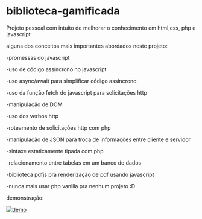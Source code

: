 # biblioteca-gamificada

Projeto pessoal com intuito de melhorar o conhecimento em html,css, php e javascript

alguns dos conceitos mais importantes abordados neste projeto:

-promessas do javascript

-uso de código assíncrono no javascript

-uso async/await para simplificar código assíncrono

-uso da função fetch do javascript para solicitações http

-manipulação de DOM

-uso dos verbos http

-roteamento de solicitações http com php

-manipulação de JSON para troca de informações entre cliente e servidor

-sintaxe estaticamente tipada com php

-relacionamento entre tabelas em um banco de dados

-biblioteca pdfjs pra renderização de pdf usando javascript

-nunca mais usar php vanilla pra nenhum projeto :D

demonstração:

[![demo](https://drive.google.com/thumbnail?id=1Ry9QBVdHUoCjl6DNh70NGkYB8Dcr2L16&sz=s4000)](https://drive.google.com/file/d/1Ry9QBVdHUoCjl6DNh70NGkYB8Dcr2L16/view?usp=sharing)
